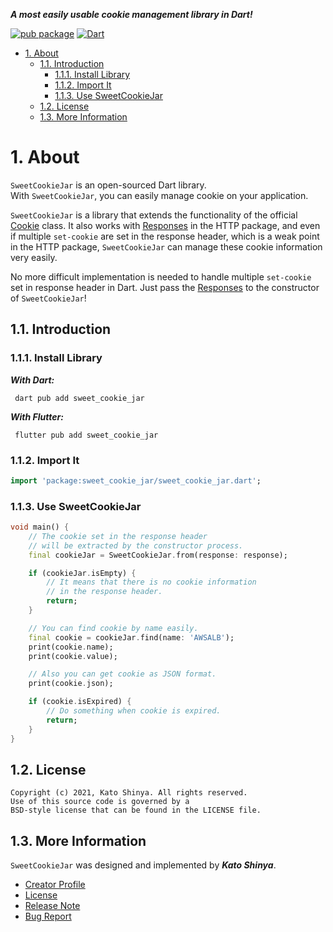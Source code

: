 **_A most easily usable cookie management library in Dart!_**

[![pub package](https://img.shields.io/pub/v/sweet-cookie-jar.svg)](https://pub.dev/packages/sweet-cookie-jar)
[![Dart](https://github.com/myConsciousness/sweet-cookie-jar/actions/workflows/dart.yml/badge.svg)](https://github.com/myConsciousness/sweet-cookie-jar/actions/workflows/dart.yml)

<!-- TOC -->

- [1. About](#1-about)
  - [1.1. Introduction](#11-introduction)
    - [1.1.1. Install Library](#111-install-library)
    - [1.1.2. Import It](#112-import-it)
    - [1.1.3. Use SweetCookieJar](#113-use-sweetcookiejar)
  - [1.2. License](#12-license)
  - [1.3. More Information](#13-more-information)

<!-- /TOC -->

# 1. About

`SweetCookieJar` is an open-sourced Dart library.</br>
With `SweetCookieJar`, you can easily manage cookie on your application.

`SweetCookieJar` is a library that extends the functionality of the official [Cookie](https://api.flutter.dev/flutter/dart-io/Cookie-class.html) class. It also works with [Responses](https://pub.dev/documentation/http/latest/http/Response-class.html) in the HTTP package, and even if multiple `set-cookie` are set in the response header, which is a weak point in the HTTP package, `SweetCookieJar` can manage these cookie information very easily.

No more difficult implementation is needed to handle multiple `set-cookie` set in response header in Dart. Just pass the [Responses](https://pub.dev/documentation/http/latest/http/Response-class.html) to the constructor of `SweetCookieJar`!

## 1.1. Introduction

### 1.1.1. Install Library

**_With Dart:_**

```terminal
 dart pub add sweet_cookie_jar
```

**_With Flutter:_**

```terminal
 flutter pub add sweet_cookie_jar
```

### 1.1.2. Import It

```dart
import 'package:sweet_cookie_jar/sweet_cookie_jar.dart';
```

### 1.1.3. Use SweetCookieJar

```dart
void main() {
    // The cookie set in the response header
    // will be extracted by the constructor process.
    final cookieJar = SweetCookieJar.from(response: response);

    if (cookieJar.isEmpty) {
        // It means that there is no cookie information
        // in the response header.
        return;
    }

    // You can find cookie by name easily.
    final cookie = cookieJar.find(name: 'AWSALB');
    print(cookie.name);
    print(cookie.value);

    // Also you can get cookie as JSON format.
    print(cookie.json);

    if (cookie.isExpired) {
        // Do something when cookie is expired.
        return;
    }
}
```

## 1.2. License

```license
Copyright (c) 2021, Kato Shinya. All rights reserved.
Use of this source code is governed by a
BSD-style license that can be found in the LICENSE file.
```

## 1.3. More Information

`SweetCookieJar` was designed and implemented by **_Kato Shinya_**.

- [Creator Profile](https://github.com/myConsciousness)
- [License](https://github.com/myConsciousness/sweet-cookie-jar/blob/main/LICENSE)
- [Release Note](https://github.com/myConsciousness/sweet-cookie-jar/releases)
- [Bug Report](https://github.com/myConsciousness/sweet-cookie-jar/issues)

